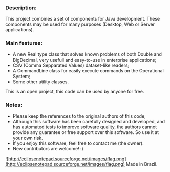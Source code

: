 ### Description: ###

This project combines a set of components for Java development.
These components may be used for many purposes (Desktop, Web or Server applications).

### Main features: ###
  * A new Real type class that solves known problems of both Double and BigDecimal, very usefull and easy-to-use in enterprise applications;
  * CSV (Comma Sepparated Values) dataset-like readers;
  * A CommandLine class for easily execute commands on the Operational System;
  * Some other utility classes.

This is an open project, this code can be used by anyone for free.

### Notes: ###
  * Please keep the references to the original authors of this code;
  * Although this software has been carefully designed and developed, and has automated tests to improve software quality, the authors cannot provide any guarantee or free support over this software. So use it at your own risk.
  * If you enjoy this software, feel free to contact me (the owner).
  * New contributors are welcome! :)

![http://eclipsenotepad.sourceforge.net/images/flag.png](http://eclipsenotepad.sourceforge.net/images/flag.png)
Made in Brazil.